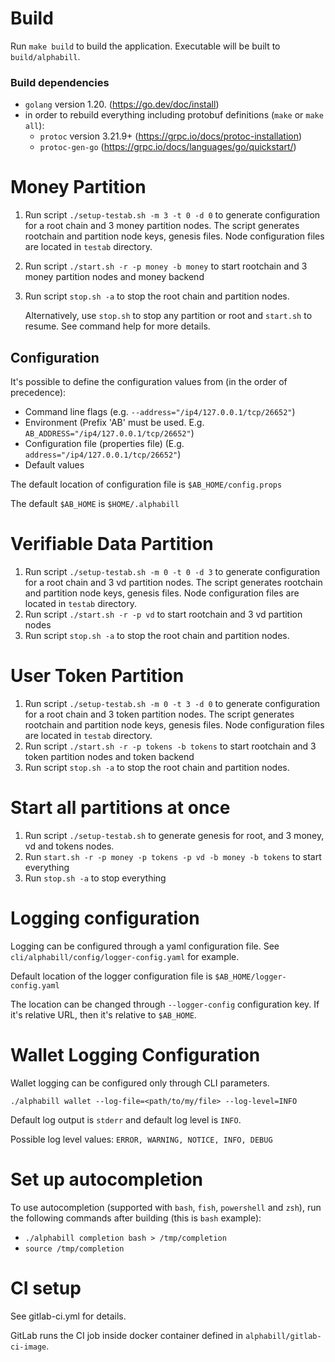 # Build

Run `make build` to build the application. Executable will be built to `build/alphabill`. 

### Build dependencies

* `golang` version 1.20. (https://go.dev/doc/install)
* in order to rebuild everything including protobuf definitions (`make` or `make all`):
  * `protoc` version 3.21.9+ (https://grpc.io/docs/protoc-installation)
  * `protoc-gen-go` (https://grpc.io/docs/languages/go/quickstart/)

# Money Partition

1. Run script `./setup-testab.sh -m 3 -t 0 -d 0` to generate configuration for a root chain and 3 money partition nodes.
    The script generates rootchain and partition node keys, genesis files.
    Node configuration files are located in `testab` directory.
2. Run script `./start.sh -r -p money -b money` to start rootchain and 3 money partition nodes and money backend

3. Run script `stop.sh -a` to stop the root chain and partition nodes.
   
   Alternatively, use `stop.sh` to stop any partition or root and `start.sh` to resume. See command help for more details. 

## Configuration

It's possible to define the configuration values from (in the order of precedence):

* Command line flags (e.g. `--address="/ip4/127.0.0.1/tcp/26652"`)
* Environment (Prefix 'AB' must be used. E.g. `AB_ADDRESS="/ip4/127.0.0.1/tcp/26652"`)
* Configuration file (properties file) (E.g. `address="/ip4/127.0.0.1/tcp/26652"`)
* Default values

The default location of configuration file is `$AB_HOME/config.props`

The default `$AB_HOME` is `$HOME/.alphabill`

# Verifiable Data Partition
1. Run script `./setup-testab.sh -m 0 -t 0 -d 3` to generate configuration for a root chain and 3 vd partition nodes.
   The script generates rootchain and partition node keys, genesis files.
   Node configuration files are located in `testab` directory.
2. Run script `./start.sh -r -p vd` to start rootchain and 3 vd partition nodes
3. Run script `stop.sh -a` to stop the root chain and partition nodes.

# User Token Partition
1. Run script `./setup-testab.sh -m 0 -t 3 -d 0` to generate configuration for a root chain and 3 token partition nodes.
   The script generates rootchain and partition node keys, genesis files.
   Node configuration files are located in `testab` directory.
2. Run script `./start.sh -r -p tokens -b tokens` to start rootchain and 3 token partition nodes and token backend
3. Run script `stop.sh -a` to stop the root chain and partition nodes.

# Start all partitions at once
1. Run script `./setup-testab.sh` to generate genesis for root, and 3 money, vd and tokens nodes.
2. Run `start.sh -r -p money -p tokens -p vd -b money -b tokens` to start everything
3. Run `stop.sh -a` to stop everything

# Logging configuration

Logging can be configured through a yaml configuration file. See `cli/alphabill/config/logger-config.yaml` for example.

Default location of the logger configuration file is `$AB_HOME/logger-config.yaml`

The location can be changed through `--logger-config` configuration key. If it's relative URL, then it's relative
to `$AB_HOME`.

# Wallet Logging Configuration

Wallet logging can be configured only through CLI parameters. 

`./alphabill wallet --log-file=<path/to/my/file> --log-level=INFO`

Default log output is `stderr` and default log level is `INFO`. 

Possible log level values: `ERROR, WARNING, NOTICE, INFO, DEBUG`

# Set up autocompletion

To use autocompletion (supported with `bash`, `fish`, `powershell` and `zsh`), run the following commands after
building (this is `bash` example):

* `./alphabill completion bash > /tmp/completion`
* `source /tmp/completion`

# CI setup

See gitlab-ci.yml for details.

GitLab runs the CI job inside docker container defined in `alphabill/gitlab-ci-image`.

